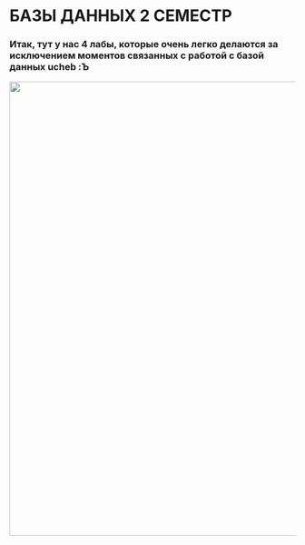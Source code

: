 # БАЗЫ ДАННЫХ 2 СЕМЕСТР

### Итак, тут у нас 4 лабы, которые очень легко делаются за исключением моментов связанных с работой с базой данных ucheb :Ъ 

<div align="center">
  <img src="https://media4.giphy.com/media/v1.Y2lkPTc5MGI3NjExMGYxOGRhZjdzdWY4MmpjeXkxaDFoOGhvam1mMHk3amRhc3I3NGZiayZlcD12MV9pbnRlcm5hbF9naWZfYnlfaWQmY3Q9Zw/MT5UUV1d4CXE2A37Dg/giphy.gif" width="800">
</div>